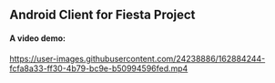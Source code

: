 ## Android Client for Fiesta Project

#### A video demo:

https://user-images.githubusercontent.com/24238886/162884244-fcfa8a33-ff30-4b79-bc9e-b50994596fed.mp4

